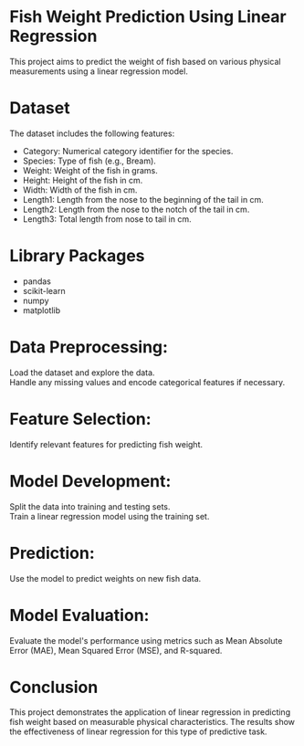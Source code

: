 # Fish Weight Prediction Using Linear Regression

This project aims to predict the weight of fish based on various physical measurements using a linear regression model.

# Dataset
The dataset includes the following features:
- Category: Numerical category identifier for the species.
- Species: Type of fish (e.g., Bream).
- Weight: Weight of the fish in grams.
- Height: Height of the fish in cm.
- Width: Width of the fish in cm.
- Length1: Length from the nose to the beginning of the tail in cm.
- Length2: Length from the nose to the notch of the tail in cm.
- Length3: Total length from nose to tail in cm.

# Library Packages

- pandas
- scikit-learn
- numpy
- matplotlib

# Data Preprocessing:

Load the dataset and explore the data. <br>
Handle any missing values and encode categorical features if necessary.

# Feature Selection:
Identify relevant features for predicting fish weight.

# Model Development:
Split the data into training and testing sets.<br>
Train a linear regression model using the training set.

# Prediction:
Use the model to predict weights on new fish data.

# Model Evaluation:
Evaluate the model's performance using metrics such as Mean Absolute Error (MAE), Mean Squared Error (MSE), and R-squared.

# Conclusion
This project demonstrates the application of linear regression in predicting fish weight based on measurable physical characteristics. The results show the effectiveness of linear regression for this type of predictive task.

